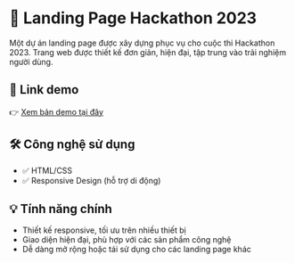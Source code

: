 # 🚀 Landing Page Hackathon 2023

Một dự án landing page được xây dựng phục vụ cho cuộc thi Hackathon 2023. Trang web được thiết kế đơn giản, hiện đại, tập trung vào trải nghiệm người dùng.

## 🔗 Link demo

👉 [Xem bản demo tại đây](https://caongocgiap.github.io/LandingPageHackathon2023/)

## 🛠 Công nghệ sử dụng

- ✅ HTML/CSS
- ✅ Responsive Design (hỗ trợ di động)

## 💡 Tính năng chính

- Thiết kế responsive, tối ưu trên nhiều thiết bị
- Giao diện hiện đại, phù hợp với các sản phẩm công nghệ
- Dễ dàng mở rộng hoặc tái sử dụng cho các landing page khác
